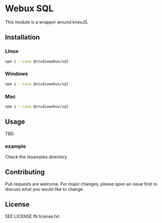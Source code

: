 # Webux SQL

This module is a wrapper around knexJS.

## Installation

### Linux

```bash
npm i --save @studiowebux/sql
```

### Windows

```bash
npm i --save @studiowebux/sql
```

### Mac

```bash
npm i --save @studiowebux/sql
```

## Usage

TBD

### example

Check the /examples directory.

## Contributing

Pull requests are welcome. For major changes, please open an issue first to discuss what you would like to change.

## License

SEE LICENSE IN license.txt
